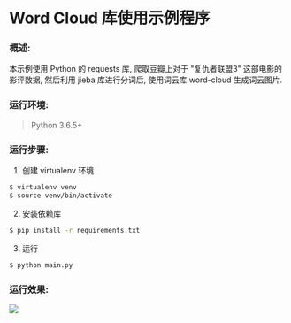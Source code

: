 # Word Cloud 库使用示例程序

### 概述:

本示例使用 Python 的 requests 库, 爬取豆瓣上对于 "复仇者联盟3" 这部电影的影评数据, 然后利用 jieba 库进行分词后, 使用词云库 word-cloud 生成词云图片.

### 运行环境: 

> Python 3.6.5+

### 运行步骤:

1. 创建 virtualenv 环境
```bash
$ virtualenv venv
$ source venv/bin/activate
```

2. 安装依赖库
```bash
$ pip install -r requirements.txt
```

3. 运行
```bash
$ python main.py
```

### 运行效果:

![](https://sai628-github-image.oss-cn-shenzhen.aliyuncs.com/2018-10-24-word-cloud-demo-comment_cloud.jpg)